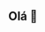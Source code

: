 ## Olá 👋

<!--
**joao-rmc/joao-rmc** é um repositório ✨ _especial_ ✨ porque seu `README.md` (este arquivo) aparece em seu perfil do GitHub.

Aqui estão algumas ideias para você começar:

- 🔭 Atualmente estou trabalhando em compartilhar coisas que eu fiz com e programação
- 🌱 Atualmente estou aprendendo a programar sites
- 👯 Procuro colaborar em programação
- 🤔 Estou procurando ajuda com programação
- 💬 Pergunte-me sobre oque eu sei fazer
- 📫 Como entrar em contato comigo: me chame no whatssap 19 993178045
- 😄 Pronomes: jao
- ⚡ Curiosidade: Gosto muito de mexer em computador tenho uma experiencia de computador
-->
